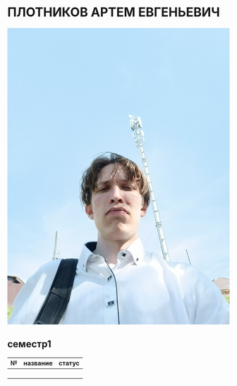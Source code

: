# ПЛОТНИКОВ АРТЕМ ЕВГЕНЬЕВИЧ

![img](photo_2025-09-15_20-10-49.jpg)

## семестр1
  |№|название|статус|
  |-|--------|------|
  | |        |      |
  | |        |      |
  | |        |      |
  | |        |      |
